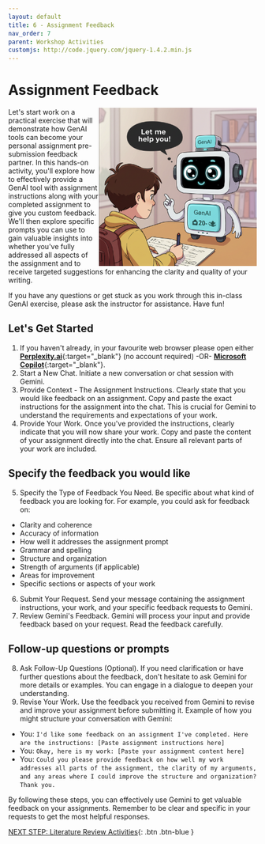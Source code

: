 ```yaml
---
layout: default
title: 6 - Assignment Feedback
nav_order: 7
parent: Workshop Activities
customjs: http://code.jquery.com/jquery-1.4.2.min.js
---
```


# Assignment Feedback
<img src="images/6-genai-feedback-2.png" style="float:right;width:320px;" alt="A computer helping a child with their assignment">
Let's start work on a practical exercise that will demonstrate how GenAI tools can become your personal assignment pre-submission feedback partner. In this hands-on activity, you'll explore how to effectively provide a GenAI tool with assignment instructions along with your completed assignment to give you custom feedback. We'll then explore specific prompts you can use to gain valuable insights into whether you've fully addressed all aspects of the assignment and to receive targeted suggestions for enhancing the clarity and quality of your writing. 

If you have any questions or get stuck as you work through this in-class GenAI exercise, please ask the instructor for assistance.  Have fun!

## Let's Get Started
1. If you haven't already, in your favourite web browser please open either [**Perplexity.ai**](https://www.perplexity.ai/){:target="_blank"} (no account required) -OR- [**Microsoft Copilot**](https://copilot.microsoft.com/){:target="_blank"}.
2. Start a New Chat. Initiate a new conversation or chat session with Gemini.
3. Provide Context - The Assignment Instructions. Clearly state that you would like feedback on an assignment. Copy and paste the exact instructions for the assignment into the chat. This is crucial for Gemini to understand the requirements and expectations of your work.
4. Provide Your Work. Once you've provided the instructions, clearly indicate that you will now share your work.
Copy and paste the content of your assignment directly into the chat. Ensure all relevant parts of your work are included.

## Specify the feedback you would like
5. Specify the Type of Feedback You Need. Be specific about what kind of feedback you are looking for. For example, you could ask for feedback on:
- Clarity and coherence
- Accuracy of information
- How well it addresses the assignment prompt
- Grammar and spelling
- Structure and organization
- Strength of arguments (if applicable)
- Areas for improvement
- Specific sections or aspects of your work
6. Submit Your Request. Send your message containing the assignment instructions, your work, and your specific feedback requests to Gemini.
7. Review Gemini's Feedback. Gemini will process your input and provide feedback based on your request. Read the feedback carefully.

## Follow-up questions or prompts
8. Ask Follow-Up Questions (Optional). If you need clarification or have further questions about the feedback, don't hesitate to ask Gemini for more details or examples. You can engage in a dialogue to deepen your understanding.
9. Revise Your Work. Use the feedback you received from Gemini to revise and improve your assignment before submitting it. Example of how you might structure your conversation with Gemini:
- You: ```I'd like some feedback on an assignment I've completed. Here are the instructions: [Paste assignment instructions here]```
- You: ```Okay, here is my work: [Paste your assignment content here]```
- You: ```Could you please provide feedback on how well my work addresses all parts of the assignment, the clarity of my arguments, and any areas where I could improve the structure and organization? Thank you.```

By following these steps, you can effectively use Gemini to get valuable feedback on your assignments. Remember to be clear and specific in your requests to get the most helpful responses.

[NEXT STEP: Literature Review Activities](7-lit-review.html){: .btn .btn-blue }
